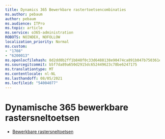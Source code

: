```yaml
---
title: Dynamics 365 Bewerkbare rastertoetsencombinaties
ms.author: pebaum
author: pebaum
ms.audience: ITPro
ms.topic: article
ms.service: o365-administration
ROBOTS: NOINDEX, NOFOLLOW
localization_priority: Normal
ms.custom:
- "1708"
- "6200013"
ms.openlocfilehash: 8d2dd0b2ff1b848f0c33d6488138e90474ca891b047b750361ea509ddc5f535f
ms.sourcegitcommit: b5f7da89a650d2915dc652449623c78be6247175
ms.translationtype: MT
ms.contentlocale: nl-NL
ms.lasthandoff: 08/05/2021
ms.locfileid: "54004077"
---
```

# <a name="dynamics-365-editable-grid-keyboard-shortcuts"></a>Dynamische 365 bewerkbare rastersneltoetsen

* [Bewerkbare rastersneltoetsen](https://docs.microsoft.com/dynamics365/customer-engagement/basics/keyboard-shortcuts#editable-grids-views)
